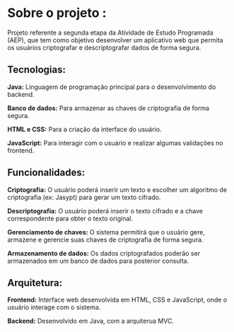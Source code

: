 
# Sobre o projeto : 
Projeto referente a segunda etapa da Atividade de Estudo Programada (AEP), que tem como objetivo desenvolver um aplicativo web que permita os usuários criptografar e descriptografar dados de forma segura.

## Tecnologias:

**Java:** Linguagem de programação principal para o desenvolvimento do backend.

**Banco de dados:** Para armazenar as chaves de criptografia de forma segura.

**HTML e CSS:** Para a criação da interface do usuário.

**JavaScript:** Para interagir com o usuário e realizar algumas validações no frontend.

## Funcionalidades:

**Criptografia:** O usuário poderá inserir um texto e escolher um algoritmo de criptografia (ex: Jasypt) para gerar um texto cifrado.

**Descriptografia:** O usuário poderá inserir o texto cifrado e a chave correspondente para obter o texto original.

**Gerenciamento de chaves:** O sistema permitirá que o usuário gere, armazene e gerencie suas chaves de criptografia de forma segura.

**Armazenamento de dados:** Os dados criptografados poderão ser armazenados em um banco de dados para posterior consulta.

## Arquitetura:

**Frontend:** Interface web desenvolvida em HTML, CSS e JavaScript, onde o usuário interage com o sistema.

**Backend:** Desenvolvido em Java, com a arquiterua MVC.
